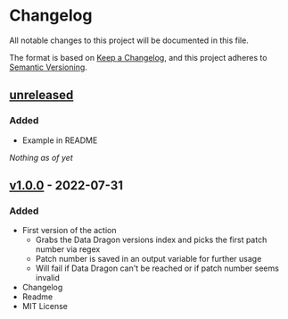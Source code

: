 # Changelog

All notable changes to this project will be documented in this file.

The format is based on [Keep a Changelog](https://keepachangelog.com/en/1.0.0/),
and this project adheres to [Semantic Versioning](https://semver.org/spec/v2.0.0.html).

## [unreleased]

### Added

- Example in README

_Nothing as of yet_

## [v1.0.0] - 2022-07-31

### Added

- First version of the action
  - Grabs the Data Dragon versions index and picks the first patch number via regex
  - Patch number is saved in an output variable for further usage
  - Will fail if Data Dragon can't be reached or if patch number seems invalid
- Changelog
- Readme
- MIT License

[//]: # 'Links to releases:'
[unreleased]: https://github.com/marvinscham/get-league-patch/compare/v1.0.0...main
[v1.1.0]: https://github.com/marvinscham/get-league-patch/compare/v1.0.0...v1.1.0
[v1.0.0]: https://github.com/marvinscham/get-league-patch/commits/v1.0.0
